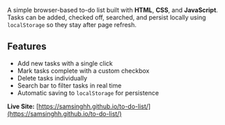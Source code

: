 A simple browser-based to-do list built with **HTML**, **CSS**, and **JavaScript**.  
Tasks can be added, checked off, searched, and persist locally using `localStorage` so they stay after page refresh.

## Features
- Add new tasks with a single click  
- Mark tasks complete with a custom checkbox  
- Delete tasks individually  
- Search bar to filter tasks in real time  
- Automatic saving to `localStorage` for persistence


**Live Site:** [https://samsinghh.github.io/to-do-list/](https://samsinghh.github.io/to-do-list/)
